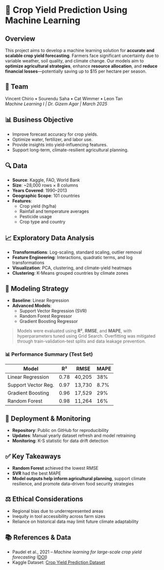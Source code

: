 # 🌾 Crop Yield Prediction Using Machine Learning

## Overview

This project aims to develop a machine learning solution for **accurate and scalable crop yield forecasting**. Farmers face significant uncertainty due to variable weather, soil quality, and climate change. Our models aim to **optimize agricultural strategies**, enhance **resource allocation**, and **reduce financial losses**—potentially saving up to $15 per hectare per season.

## 👥 Team

Vincent Chirio • Sourendu Saha • Cat Wimmer • Leon Tan  
*Machine Learning I | Dr. Gizem Agar | March 2025*

## 📊 Business Objective

- Improve forecast accuracy for crop yields.
- Optimize water, fertilizer, and labor use.
- Provide insights into yield-influencing features.
- Support long-term, climate-resilient agricultural planning.

## 🔍 Data

- **Source**: Kaggle, FAO, World Bank  
- **Size**: ~28,000 rows × 8 columns  
- **Years Covered**: 1990–2013  
- **Geographic Scope**: 101 countries  
- **Features**:
  - Crop yield (hg/ha)
  - Rainfall and temperature averages
  - Pesticide usage
  - Crop type and country

## 📈 Exploratory Data Analysis

- **Transformations**: Log-scaling, standard scaling, outlier removal
- **Feature Engineering**: Interactions, quadratic terms, and log transformations
- **Visualization**: PCA, clustering, and climate-yield heatmaps
- **Clustering**: K-Means grouped countries by climate zones

## 🔬 Modeling Strategy

- **Baseline**: Linear Regression  
- **Advanced Models**:
  - Support Vector Regression (SVR)
  - Random Forest Regressor
  - Gradient Boosting Regressor

> Models were evaluated using **R²**, **RMSE**, and **MAPE**, with hyperparameters tuned using Grid Search. Overfitting was mitigated through train-validation-test splits and data leakage prevention.

### 📊 Performance Summary (Test Set)

| Model                 | R²   | RMSE     | MAPE  |
|----------------------|------|----------|-------|
| Linear Regression     | 0.78 | 40,205   | 38%   |
| Support Vector Reg.   | 0.97 | 13,730   | 8.7%  |
| Gradient Boosting     | 0.96 | 17,529   | 29%   |
| Random Forest         | 0.98 | 11,264   | 16%   |

## 🚀 Deployment & Monitoring

- **Repository**: Public on GitHub for reproducibility
- **Updates**: Manual yearly dataset refresh and model retraining
- **Monitoring**: K-S statistic for data drift detection

## ✅ Key Takeaways

- **Random Forest** achieved the lowest RMSE
- **SVR** had the best MAPE
- **Model outputs help inform agricultural planning**, support climate resilience, and promote data-driven food security strategies

## ⚖️ Ethical Considerations

- Regional bias due to underrepresented areas
- Inequity in tool accessibility across farm sizes
- Reliance on historical data may limit future climate adaptability

## 📚 References & Data

- Paudel et al., 2021 – *Machine learning for large-scale crop yield forecasting* ([DOI](https://doi.org/10.1016/j.agsy.2020.103016))
- Kaggle Dataset: [Crop Yield Prediction Dataset](https://www.kaggle.com/datasets/patelris/crop-yield-prediction-dataset/data)
